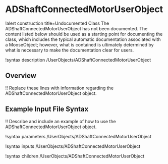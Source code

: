 # ADShaftConnectedMotorUserObject

!alert construction title=Undocumented Class
The ADShaftConnectedMotorUserObject has not been documented. The content listed below should be used as a starting point for
documenting the class, which includes the typical automatic documentation associated with a
MooseObject; however, what is contained is ultimately determined by what is necessary to make the
documentation clear for users.

!syntax description /UserObjects/ADShaftConnectedMotorUserObject

## Overview

!! Replace these lines with information regarding the ADShaftConnectedMotorUserObject object.

## Example Input File Syntax

!! Describe and include an example of how to use the ADShaftConnectedMotorUserObject object.

!syntax parameters /UserObjects/ADShaftConnectedMotorUserObject

!syntax inputs /UserObjects/ADShaftConnectedMotorUserObject

!syntax children /UserObjects/ADShaftConnectedMotorUserObject
